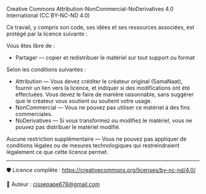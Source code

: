 Creative Commons Attribution-NonCommercial-NoDerivatives 4.0 International (CC BY-NC-ND 4.0)

Ce travail, y compris son code, ses idées et ses ressources associées, est protégé par la licence suivante :

Vous êtes libre de :
- Partager — copier et redistribuer le matériel sur tout support ou format

Selon les conditions suivantes :
- Attribution — Vous devez créditer le créateur original (SamaNaat), fournir un lien vers la licence, et indiquer si des modifications ont été effectuées. Vous devez le faire de manière raisonnable, sans suggérer que le créateur vous soutient ou soutient votre usage.
- NonCommercial — Vous ne pouvez pas utiliser ce matériel à des fins commerciales.
- NoDerivatives — Si vous transformez ou modifiez le matériel, vous ne pouvez pas distribuer le matériel modifié.

Aucune restriction supplémentaire — Vous ne pouvez pas appliquer de conditions légales ou de mesures technologiques qui restreindraient légalement ce que cette licence permet.

---

🛡 Licence complète : https://creativecommons.org/licenses/by-nc-nd/4.0/

📧 Auteur : cissepape678@gmail.com


